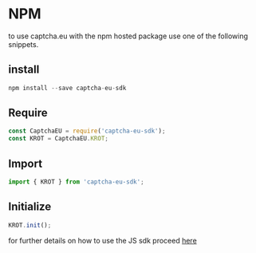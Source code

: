 # NPM

to use captcha.eu with the npm hosted package use one of the following snippets.

## install
```js
npm install --save captcha-eu-sdk
```

## Require

```js
const CaptchaEU = require('captcha-eu-sdk');
const KROT = CaptchaEU.KROT;
```

## Import

```js
import { KROT } from 'captcha-eu-sdk';
```

## Initialize


```js
KROT.init();
```

for further details on how to use the JS sdk proceed [here](install.md#javascript)

